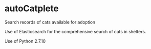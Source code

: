 # autoCatplete
Search records of cats available for adoption

Use of Elasticsearch for the comprehensive search of cats in shelters. 

Use of Python 2.7.10
